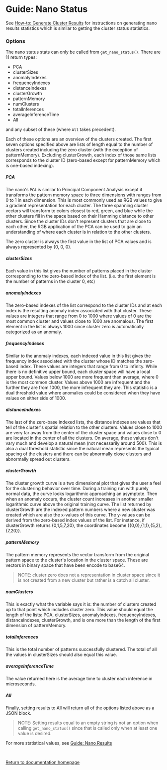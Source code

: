 # Guide: Nano Status

See [How-to: Generate Cluster Results](../How-Tos/How_To_Generate_Cluster_Results.md) for instructions on generating nano results statistics which is similar to getting the cluster status statistics.

### Options
The nano status stats can only be called from `get_nano_status()`. There are 11 return types:
- PCA
- clusterSizes
- anomalyIndexes
- frequencyIndexes
- distanceIndexes
- clusterGrowth
- patternMemory
- numClusters
- totalInferences
- averageInferenceTime
- All

and any subset of these (where `All` takes precedent).

Each of these options are an overview of the clusters created. The first seven options specified above are lists of length equal to the number of clusters created including the zero cluster (with the exception of patternMemory). Excluding clusterGrowth, each index of those same lists corresponds to the cluster ID (zero-based except for patternMemory which is one-based indexing).

##### PCA
The nano's `PCA` is similar to Principal Component Analysis except it transforms the pattern memory space to three dimensions with ranges from 0 to 1 in each dimension. This is most commonly used as RGB values to give a gradient representation for each cluster. The three spanning cluster vectors will transform to colors closest to red, green, and blue while the other clusters fill in the space based on their Hamming distance to other clusters. Since the cluster IDs don't represent clusters that are close to each other, the RGB application of the PCA can be used to gain an understanding of where each cluster is in relation to the other clusters.

The zero cluster is always the first value in the list of PCA values and is always represented by {0, 0, 0}.

##### clusterSizes
Each value in this list gives the number of patterns placed in the cluster corresponding to the zero-based index of the list. (i.e. the first element is the number of patterns in the cluster 0, etc)

##### anomalyIndexes
The zero-based indexes of the list correspond to the cluster IDs and at each index is the resulting anomaly index associated with that cluster. These values are integers that range from 0 to 1000 where values of 0 are the most common cluster and values close to 1000 are anomalous. The first element in the list is always 1000 since cluster zero is automatically categorized as an anomaly.

##### frequencyIndexes
Similar to the anomaly indexes, each indexed value in this list gives the frequency index associated with the cluster whose ID matches the zero-based index. These values are integers that range from 0 to infinity. While there is no definitive upper bound, each cluster space will have a local upper bound. Values below 1000 are more frequent than average, where 0 is the most common cluster. Values above 1000 are infrequent and the further they are from 1000, the more infrequent they are. This statistic is a dual threshold value where anomalies could be considered when they have values on either side of 1000.

##### distanceIndexes
The last of the zero-base indexed lists, the distance indexes are values that tell of the cluster's spatial relation to the other clusters. Values close to 1000 are very far away from the center of the cluster space and values close to 0 are located in the center of all the clusters. On average, these values don't vary much and develop a natural mean (not necessarily around 500). This is also a dual threshold statistic since the natural mean represents the typical spacing of the clusters and there can be abnormally close clusters and abnormally spread out clusters.

##### clusterGrowth
The cluster growth curve is a two dimensional plot that gives the user a feel for the clustering behavior over time. During a training run with purely normal data, the curve looks logarithmic approaching an asymptote. Then when an anomaly occurs, the cluster count increases in another smaller logarithmic curve above the original training curve. The list returned by clusterGrowth are the indexed pattern numbers where a new cluster was created which are also the x-values of this curve. The y-values can be derived from the zero-based index values of the list. For instance, if clusterGrowth returns {0,1,5,7,20}, the coordinates become {{0,0},{1,1},{5,2},{7,20}}.

##### patternMemory
The pattern memory represents the vector transform from the original pattern space to the cluster's location in the cluster space. These are vectors in binary space that have been encode to base64.
>NOTE: cluster zero does not a representation in cluster space since it is not created from a new cluster but rather is a catch all cluster.

##### numClusters
This is exactly what the variable says it is: the number of clusters created up to that point which includes cluster zero. This value should equal the length of the lists: PCA, clusterSizes, anomalyIndexes, frequencyIndexes, distanceIndexes, clusterGrowth, and is one more than the length of the first dimension of patternMemory.

##### totalInferences
This is the total number of patterns successfully clustered. The total of all the values in clusterSizes should also equal this value.

##### averageInferenceTime
The value returned here is the average time to cluster each inference in microseconds.

##### All
Finally, setting results to All will return all of the options listed above as a JSON block.

>NOTE: Setting results equal to an empty string is not an option when calling `get_nano_status()` since that is called only when at least one value is desired.

For more statistical values, see [Guide: Nano Results](./Guide_Nano_Results.md)

<br/>

[Return to documentation homepage](../README.md)
